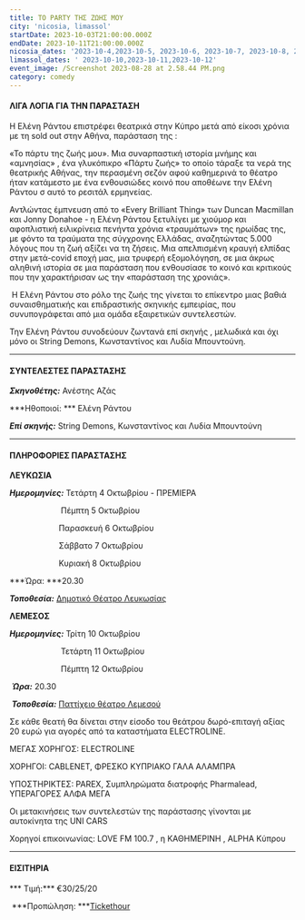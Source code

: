 ```yaml
---
title: ΤΟ PARTY ΤΗΣ ΖΩΗΣ ΜΟΥ
city: 'nicosia, limassol'
startDate: 2023-10-03T21:00:00.000Z
endDate: 2023-10-11T21:00:00.000Z
nicosia_dates: '2023-10-4,2023-10-5, 2023-10-6, 2023-10-7, 2023-10-8, 2023-10-10,2023-10-11'
limassol_dates: ' 2023-10-10,2023-10-11,2023-10-12'
event_image: /Screenshot 2023-08-28 at 2.58.44 PM.png
category: comedy
---
```


#### ΛΙΓΑ ΛΟΓΙΑ ΓΙΑ ΤΗΝ ΠΑΡΑΣΤΑΣΗ

Η Ελένη Ράντου επιστρέφει θεατρικά στην Κύπρο μετά από είκοσι χρόνια με τη sold out στην Αθήνα, παράσταση της :

«Το πάρτυ της ζωής μου». Μια συναρπαστική ιστορία μνήμης και «αμνησίας» , ένα γλυκόπικρο «Πάρτυ ζωής» το οποίο τάραξε τα νερά της θεατρικής Αθήνας, την περασμένη σεζόν αφού καθημερινά το θέατρο ήταν κατάμεστο με ένα ενθουσιώδες κοινό που αποθέωνε την Ελένη Ράντου σ αυτό το ρεσιτάλ ερμηνείας.

Αντλώντας έμπνευση από το «Every Brilliant Thing» των Duncan Macmillan και Jonny Donahoe - η Ελένη Ράντου ξετυλίγει με χιούμορ και αφοπλιστική ειλικρίνεια πενήντα χρόνια «τραυμάτων» της ηρωίδας της, με φόντο τα τραύματα της σύγχρονης Ελλάδας, αναζητώντας 5.000 λόγους που τη ζωή αξίζει να τη ζήσεις. Μια απελπισμένη κραυγή ελπίδας στην μετά-covid εποχή μας, μια τρυφερή εξομολόγηση, σε μια άκρως αληθινή ιστορία σε μια παράσταση που ενθουσίασε το κοινό και κριτικούς που την χαρακτήρισαν ως την «παράσταση της χρονιάς».

 Η Ελένη Ράντου στο ρόλο της ζωής της γίνεται το επίκεντρο μιας βαθιά συναισθηματικής και επιδραστικής σκηνικής εμπειρίας, που συνυπογράφεται
από μια ομάδα εξαιρετικών συντελεστών.

Την Ελένη Ράντου συνοδεύουν ζωντανά επί σκηνής , μελωδικά και όχι μόνο οι String Demons, Κωνσταντίνος και  Λυδία Μπουντούνη.

***

#### ΣΥΝΤΕΛΕΣΤΕΣ ΠΑΡΑΣΤΑΣΗΣ

***Σκηνοθέτης:*** Ανέστης Αζάς

***Ηθοποιοί: *** Ελένη Ράντου

***Επί σκηνής:*** String Demons, Κωνσταντίνος και Λυδία Μπουντούνη

***

#### ΠΛΗΡΟΦΟΡΙΕΣ ΠΑΡΑΣΤΑΣΗΣ

**ΛΕΥΚΩΣΙΑ**

***Ημερομηνίες:*** Τετάρτη 4 Οκτωβρίου - ΠΡΕΜΙΕΡΑ

                        Πέμπτη 5 Οκτωβρίου

                         Παρασκευή 6 Οκτωβρίου

                         Σάββατο 7 Οκτωβρίου

                         Κυριακή 8 Οκτωβρίου

***Ώρα: ***20.30

***Τοποθεσία:*** [Δημοτικό Θέατρο Λευκωσίας](https://www.google.com/maps/place/Nicosia+Municipal+Theatre/@35.1727497,33.3522058,17z/data=!3m1!4b1!4m6!3m5!1s0x14de17519633b289:0xf4e085228ec10fda!8m2!3d35.1727453!4d33.3547807!16s%2Fg%2F11fx_337t4?entry=ttu)

**ΛΕΜΕΣΟΣ**

***Ημερομηνίες:*** Τρίτη 10 Οκτωβρίου

                         Τετάρτη 11 Οκτωβρίου

                         Πέμπτη 12 Οκτωβρίου

 ***Ώρα:*** 20.30

 ***Τοποθεσία:*** [Παττίχειο θέατρο Λεμεσού](https://www.google.com/maps/place/%CE%A0%CE%B1%CF%84%CF%84%CE%AF%CF%87%CE%B5%CE%B9%CE%BF+%CE%94%CE%B7%CE%BC%CE%BF%CF%84%CE%B9%CE%BA%CF%8C+%CE%98%CE%AD%CE%B1%CF%84%CF%81%CE%BF/@34.6808975,33.0411085,17z/data=!3m1!4b1!4m6!3m5!1s0x14e7330e3a40b37f:0xa33ce6e4d7f4bc8!8m2!3d34.6808931!4d33.0436834!16s%2Fg%2F11dx9gbl2x?entry=ttu)

Σε κάθε θεατή θα δίνεται στην είσοδο του θεάτρου δωρό-επιταγή αξίας 20 ευρώ για αγορές από τα καταστήματα ELECTROLINE.

ΜΕΓΑΣ ΧΟΡΗΓΟΣ: ELECTROLINE

ΧΟΡΗΓΟΙ: CABLENET, ΦΡΕΣΚΟ ΚΥΠΡΙΑΚΟ ΓΑΛΑ ΑΛΑΜΠΡΑ

ΥΠΟΣΤΗΡΙΚΤΕΣ: PAREX, Συμπληρώματα διατροφής Pharmalead, ΥΠΕΡΑΓΟΡΕΣ ΑΛΦΑ ΜΕΓΑ

Οι μετακινήσεις των συντελεστών της παράστασης γίνονται με αυτοκίνητα της UNI CARS

Χορηγοί επικοινωνίας: LOVE FM 100.7 , η ΚΑΘΗΜΕΡΙΝΗ , ALPHA Κύπρου

***

#### ΕΙΣΙΤΗΡΙΑ

\*\*\* Τιμή:\*\*\* €30/25/20

 \*\*\*Προπώληση:  \*\*\*[Tickethour](https://shop.tickethour.com/showEventInformation.html?idEvent=4314)

 
